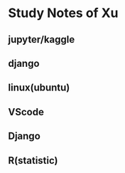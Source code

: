 # Study Notes of Xu
<!-- just a mass work -->
## jupyter/kaggle

## django

## linux(ubuntu)

## VScode

## Django

## R(statistic)
